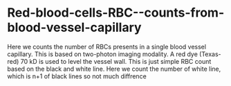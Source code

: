 # Red-blood-cells-RBC--counts-from-blood-vessel-capillary
Here we counts the number of RBCs presents in a single blood vessel capillary. This is based on two-photon imaging modality. A red dye (Texas-red) 70 kD is used to level the vessel wall. 
This is just simple RBC count based on the black and white line. Here we count the number of white line, which is n+1 of black lines so not much diffrence 
